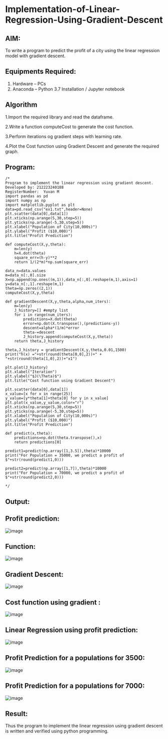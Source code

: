# Implementation-of-Linear-Regression-Using-Gradient-Descent

## AIM:
To write a program to predict the profit of a city using the linear regression model with gradient descent.

## Equipments Required:
1. Hardware – PCs
2. Anaconda – Python 3.7 Installation / Jupyter notebook

## Algorithm
1.Import the required library and read the dataframe.

2.Write a function computeCost to generate the cost function.

3.Perform iterations og gradient steps with learning rate.

4.Plot the Cost function using Gradient Descent and generate the required graph.

## Program:
```
/*
Program to implement the linear regression using gradient descent.
Developed by: 212223240188
RegisterNumber:  Yuvan M
import pandas as pd
import numpy as np
import matplotlib.pyplot as plt
data=pd.read_csv("ex1.txt",header=None)
plt.scatter(data[0],data[1])
plt.xticks(np.arange(5,30,step=5))
plt.yticks(np.arange(-5,30,step=5))
plt.xlabel("Population of City(10,000s)")
plt.ylabel("Profit ($10,000)")
plt.title("Profit Prediction")

def computeCost(X,y,theta):
    m=len(y) 
    h=X.dot(theta) 
    square_err=(h-y)**2
    return 1/(2*m)*np.sum(square_err) 

data_n=data.values
m=data_n[:,0].size
X=np.append(np.ones((m,1)),data_n[:,0].reshape(m,1),axis=1)
y=data_n[:,1].reshape(m,1)
theta=np.zeros((2,1))
computeCost(X,y,theta) 

def gradientDescent(X,y,theta,alpha,num_iters):
    m=len(y)
    J_history=[] #empty list
    for i in range(num_iters):
        predictions=X.dot(theta)
        error=np.dot(X.transpose(),(predictions-y))
        descent=alpha*(1/m)*error
        theta-=descent
        J_history.append(computeCost(X,y,theta))
    return theta,J_history

theta,J_history = gradientDescent(X,y,theta,0.01,1500)
print("h(x) ="+str(round(theta[0,0],2))+" + "+str(round(theta[1,0],2))+"x1")

plt.plot(J_history)
plt.xlabel("Iteration")
plt.ylabel("$J(\Theta)$")
plt.title("Cost function using Gradient Descent")

plt.scatter(data[0],data[1])
x_value=[x for x in range(25)]
y_value=[y*theta[1]+theta[0] for y in x_value]
plt.plot(x_value,y_value,color="r")
plt.xticks(np.arange(5,30,step=5))
plt.yticks(np.arange(-5,30,step=5))
plt.xlabel("Population of City(10,000s)")
plt.ylabel("Profit ($10,000)")
plt.title("Profit Prediction")

def predict(x,theta):
    predictions=np.dot(theta.transpose(),x)
    return predictions[0]

predict1=predict(np.array([1,3.5]),theta)*10000
print("For Population = 35000, we predict a profit of $"+str(round(predict1,0)))

predict2=predict(np.array([1,7]),theta)*10000
print("For Population = 70000, we predict a profit of $"+str(round(predict2,0)))

*/
```

## Output:
## Profit prediction:
![image](https://github.com/Yuvan291205/Implementation-of-Linear-Regression-Using-Gradient-Descent/assets/138849170/9f0aa917-cdc6-4f90-bb97-fd2bf36fa789)
## Function:
![image](https://github.com/Yuvan291205/Implementation-of-Linear-Regression-Using-Gradient-Descent/assets/138849170/8dd8ef6c-8fc1-46d5-be98-92bd1a891b52)
## Gradient Descent:
![image](https://github.com/Yuvan291205/Implementation-of-Linear-Regression-Using-Gradient-Descent/assets/138849170/e634a311-08e1-45ea-8026-47a112203637)
## Cost function using gradient :
![image](https://github.com/Yuvan291205/Implementation-of-Linear-Regression-Using-Gradient-Descent/assets/138849170/e87bc770-5336-4670-a034-8eeffb22de3f)
## Linear Regression using profit prediction:
![image](https://github.com/Yuvan291205/Implementation-of-Linear-Regression-Using-Gradient-Descent/assets/138849170/34a826fa-16f9-4e7c-a8e5-0789251efc4e)
## Profit Prediction for a populations for 3500:
![image](https://github.com/Yuvan291205/Implementation-of-Linear-Regression-Using-Gradient-Descent/assets/138849170/4bfda155-0c79-446d-b45d-7395168e54f3)
## Profit Prediction for a populations for 7000:
![image](https://github.com/Yuvan291205/Implementation-of-Linear-Regression-Using-Gradient-Descent/assets/138849170/471969fc-dfa1-40c6-931e-ce72ec73c6b4)
## Result:
Thus the program to implement the linear regression using gradient descent is written and verified using python programming.
